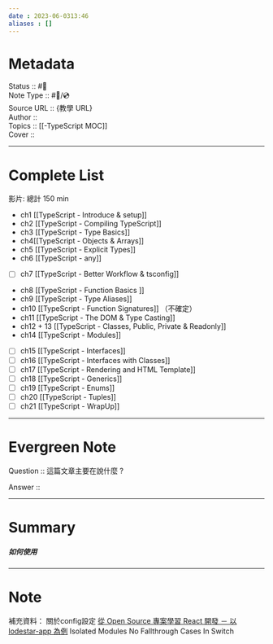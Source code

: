 ```yaml
---
date : 2023-06-0313:46
aliases : []
---
```

# Metadata
Status :: #🌱 <br>
Note Type :: #📨/💿 <br>
Source URL :: {教學 URL} <br>
Author :: <br>
Topics :: [[-TypeScript MOC]] <br>
Cover ::

---
# Complete List
影片: 總計 150 min 
- ch1  [[TypeScript - Introduce & setup]]
- ch2 [[TypeScript - Compiling TypeScript]]
- ch3 [[TypeScript - Type Basics]]
- ch4[[TypeScript - Objects & Arrays]]
- ch5 [[TypeScript - Explicit Types]]
- ch6 [[TypeScript - any]]
- [ ] ch7 [[TypeScript - Better Workflow & tsconfig]]
- ch8 [[TypeScript - Function Basics ]]
- ch9 [[TypeScript - Type Aliases]]
- ch10 [[TypeScript - Function Signatures]] （不確定）
- ch11 [[TypeScript - The DOM & Type Casting]]
- ch12 + 13 [[TypeScript - Classes, Public, Private & Readonly]]
- ch14 [[TypeScript - Modules]]
- [ ] ch15 [[TypeScript - Interfaces]]
- [ ] ch16 [[TypeScript - Interfaces with Classes]] 
- [ ]  ch17 [[TypeScript - Rendering and HTML Template]] 
- [ ]  ch18 [[TypeScript - Generics]] 
- [ ]  ch19 [[TypeScript - Enums]]
- [ ]  ch20 [[TypeScript - Tuples]]
- [ ]  ch21 [[TypeScript - WrapUp]]

---
# Evergreen Note

Question :: 這篇文章主要在說什麼 ?

Answer ::

---

# Summary 
##### 如何使用
---

# Note
補充資料：
關於config設定
[從 Open Source 專案學習 React 開發 － 以 lodestar-app 為例](https://ithelp.ithome.com.tw/articles/10293467)
Isolated Modules
No Fallthrough Cases In Switch